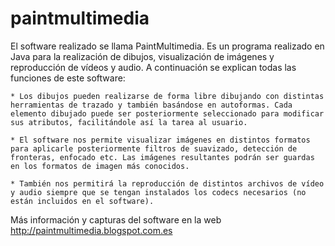 # paintmultimedia
El software realizado se llama PaintMultimedia. Es un programa realizado en Java para la realización de dibujos, visualización de imágenes y reproducción de vídeos y audio. A continuación se explican todas las funciones de este software:

    * Los dibujos pueden realizarse de forma libre dibujando con distintas herramientas de trazado y también basándose en autoformas. Cada elemento dibujado puede ser posteriormente seleccionado para modificar sus atributos, facilitándole así la tarea al usuario.

    * El software nos permite visualizar imágenes en distintos formatos para aplicarle posteriormente filtros de suavizado, detección de fronteras, enfocado etc. Las imágenes resultantes podrán ser guardas en los formatos de imagen más conocidos.

    * También nos permitirá la reproducción de distintos archivos de vídeo y audio siempre que se tengan instalados los codecs necesarios (no están incluidos en el software).


Más información y capturas del software en la web http://paintmultimedia.blogspot.com.es
